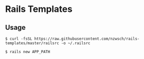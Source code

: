 # Rails Templates

## Usage

```
$ curl -fsSL https://raw.githubusercontent.com/nzwsch/rails-templates/master/railsrc -o ~/.railsrc
```
```
$ rails new APP_PATH
```
